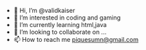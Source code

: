 - 👋 Hi, I’m @validkaiser
- 👀 I’m interested in coding and gaming
- 🌱 I’m currently learning html,java
- 💞️ I’m looking to collaborate on ...
- 📫 How to reach me piquesumn@gmail.com

<!---
validkaiser/validkaiser is a ✨ special ✨ repository because its `README.md` (this file) appears on your GitHub profile.
You can click the Preview link to take a look at your changes.
--->
